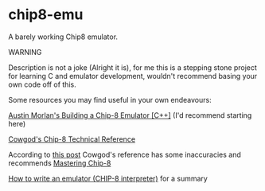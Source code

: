 # chip8-emu
A barely working Chip8 emulator.

WARNING

Description is not a joke (Alright it is), for me this is a stepping stone project for learning C and emulator development, wouldn't recommend basing your own code off of this.

Some resources you may find useful in your own endeavours:

[Austin Morlan's Building a Chip-8 Emulator [C++]](https://austinmorlan.com/posts/chip8_emulator/) (I'd recommend starting here)

[Cowgod's Chip-8 Technical Reference](http://devernay.free.fr/hacks/chip8/C8TECH10.HTM)

According to [this post](https://old.reddit.com/r/programming/comments/3ca4ry/writing_a_chip8_interpreteremulator_in_c14_10/csu7w8k/) Cowgod's reference has some inaccuracies and recommends [Mastering Chip-8](https://github.com/mattmikolay/chip-8/wiki/Mastering-CHIP%E2%80%908)

[How to write an emulator (CHIP-8 interpreter)](https://multigesture.net/articles/how-to-write-an-emulator-chip-8-interpreter/) for a summary
